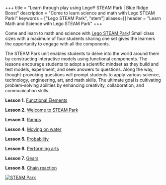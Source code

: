 +++
title = "Learn through play using Lego&reg; STEAM Park | Blue Ridge Boost"
description = "Come to learn science and math with Lego STEAM Park!"
keywords = ["Lego STEAM Park", "stem"]
aliases=[]
header = "Learn Math and Science with Lego STEAM Park"
+++

<div class="container">
    <div class="row">
        <div class="col">
            <p></p>
            <p>Come and learn to math and science with <a href="https://education.lego.com/en-us/products/steam-park-by-lego-education/45024">Lego STEAM Park</a>! Small class sizes with a maximum of four students sharing one set gives the learners the opportunity to engage with all the components.</p>
            <p>The STEAM Park unit enables students to delve into the world around them by constructing interactive models using functional components. The lessons encourage students to adopt a scientific mindset as they build and test models, experiment, and seek answers to questions. Along the way, thought-provoking questions will prompt students to apply various science, technology, engineering, art, and math skills. The ultimate goal is cultivating problem-solving abilities by enhancing creativity, collaboration, and communication skills.</p>
        </div>
    <div class="row">
        <div class="col-6">
            <p><b>Lesson 1.</b> <a href="https://education.lego.com/en-us/lessons/preschool-steam-park/functional-elements">Functional Elements</a> </p>
            <p><b>Lesson 2.</b> <a href="https://education.lego.com/en-us/lessons/preschool-steam-park/welcome-to-steam-park">Welcome to STEAM Park</a> </p>
            <p><b>Lesson 3.</b> <a href="https://education.lego.com/en-us/lessons/preschool-steam-park/ramps">Ramps</a> </p>
            <p><b>Lesson 4.</b> <a href="https://education.lego.com/en-us/lessons/preschool-steam-park/moving-on-water">Moving on water</a> </p>
            <p><b>Lesson 5.</b> <a href="https://education.lego.com/en-us/lessons/preschool-steam-park/probability">Probability</a> </p>
            <p><b>Lesson 6.</b> <a href="https://education.lego.com/en-us/lessons/preschool-steam-park/performing-arts">Performing arts</a> </p>
            <p><b>Lesson 7.</b> <a href="https://education.lego.com/en-us/lessons/preschool-steam-park/gears">Gears</a> </p>
            <p><b>Lesson 8.</b> <a href="https://education.lego.com/en-us/lessons/preschool-steam-park/chain-reaction">Chain reaction</a> </p>
        </div>
        <div class="col-6">
            <a href="https://education.lego.com/en-us/lessons/preschool-steam-park"><img alt="STEAM Park" src="/images/steampark_unit_thumbnail.webp" class="img-fluid"></a>
        </div>
    </div>
</div>

</div>

<!-- <a class="btn btn-contact-us" href="https://trialcodingclasses.youcanbook.me/">Sign up for a free trial class!</a> -->